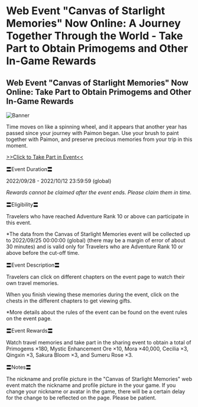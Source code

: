 # Web Event "Canvas of Starlight Memories" Now Online: A Journey Together Through the World - Take Part to Obtain Primogems and Other In-Game Rewards
## Web Event "Canvas of Starlight Memories" Now Online: Take Part to Obtain Primogems and Other In-Game Rewards
![Banner](https://sdk.hoyoverse.com/upload/ann/2022/09/22/97d1515252699e89fb0eb7d66088e687_4062054422838235741.png)

Time moves on like a spinning wheel, and it appears that another year has passed since your journey with Paimon began. Use your brush to paint together with Paimon, and preserve precious memories from your trip in this moment.

[>>Click to Take Part in Event<<](https://act.hoyoverse.com/ys/event/e20220928review_data/index.html?game_biz=hk4e_global&sign_type=2&auth_appid=e20220928anniversary&authkey_ver=1&utm_source=ingame&utm_medium=notice)

〓Event Duration〓

2022/09/28 - 2022/10/12 23:59:59 (global)

*Rewards cannot be claimed after the event ends. Please claim them in time.*

〓Eligibility〓

Travelers who have reached Adventure Rank 10 or above can participate in this event.

*The data from the Canvas of Starlight Memories event will be collected up to 2022/09/25 00:00:00 (global) (there may be a margin of error of about 30 minutes) and is valid only for Travelers who are Adventure Rank 10 or above before the cut-off time.

〓Event Description〓

Travelers can click on different chapters on the event page to watch their own travel memories.

When you finish viewing these memories during the event, click on the chests in the different chapters to get viewing gifts.

*More details about the rules of the event can be found on the event rules on the event page.

〓Event Rewards〓

Watch travel memories and take part in the sharing event to obtain a total of Primogems ×180, Mystic Enhancement Ore ×10, Mora ×40,000, Cecilia ×3, Qingxin ×3, Sakura Bloom ×3, and Sumeru Rose ×3.

〓Notes〓

The nickname and profile picture in the "Canvas of Starlight Memories" web event match the nickname and profile picture in the your game. If you change your nickname or avatar in the game, there will be a certain delay for the change to be reflected on the page. Please be patient.
